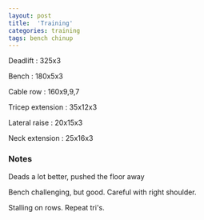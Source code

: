 ```yaml
---
layout: post
title:  'Training'
categories: training
tags: bench chinup
---
```


Deadlift  :  325x3

Bench : 180x5x3

Cable row : 160x9,9,7

Tricep extension  :  35x12x3

Lateral raise  :  20x15x3

Neck extension  :  25x16x3

### Notes

Deads a lot better, pushed the floor away

Bench challenging, but good. Careful with right shoulder.

Stalling on rows. Repeat tri's.
